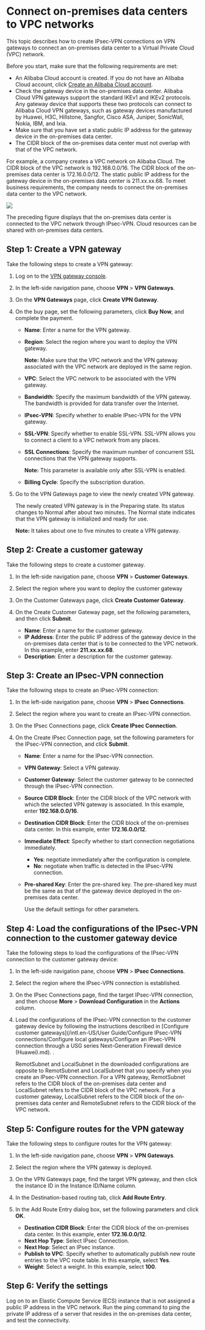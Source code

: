 # Connect on-premises data centers to VPC networks

This topic describes how to create IPsec-VPN connections on VPN gateways to connect an on-premises data center to a Virtual Private Cloud \(VPC\) network.

Before you start, make sure that the following requirements are met:

-   An Alibaba Cloud account is created. If you do not have an Alibaba Cloud account, click [Create an Alibaba Cloud account](https://account.alibabacloud.com/register/intl_register.htm).
-   Check the gateway device in the on-premises data center. Alibaba Cloud VPN gateways support the standard IKEv1 and IKEv2 protocols. Any gateway device that supports these two protocols can connect to Alibaba Cloud VPN gateways, such as gateway devices manufactured by Huawei, H3C, Hillstone, Sangfor, Cisco ASA, Juniper, SonicWall, Nokia, IBM, and Ixia.
-   Make sure that you have set a static public IP address for the gateway device in the on-premises data center.
-   The CIDR block of the on-premises data center must not overlap with that of the VPC network.

For example, a company creates a VPC network on Alibaba Cloud. The CIDR block of the VPC network is 192.168.0.0/16. The CIDR block of the on-premises data center is 172.16.0.0/12. The static public IP address for the gateway device in the on-premises data center is 211.xx.xx.68. To meet business requirements, the company needs to connect the on-premises data center to the VPC network.

![](https://static-aliyun-doc.oss-accelerate.aliyuncs.com/assets/img/en-US/1222029951/p3312.png)

The preceding figure displays that the on-premises data center is connected to the VPC network through IPsec-VPN. Cloud resources can be shared with on-premises data centers.

## Step 1: Create a VPN gateway

Take the following steps to create a VPN gateway:

1.  Log on to the [VPN gateway console](https://vpc.console.aliyun.com/vpn).

2.  In the left-side navigation pane, choose **VPN** \> **VPN Gateways**.

3.  On the **VPN Gateways** page, click **Create VPN Gateway**.

4.  On the buy page, set the following parameters, click **Buy Now**, and complete the payment.

    -   **Name**: Enter a name for the VPN gateway.
    -   **Region**: Select the region where you want to deploy the VPN gateway.

        **Note:** Make sure that the VPC network and the VPN gateway associated with the VPC network are deployed in the same region.

    -   **VPC**: Select the VPC network to be associated with the VPN gateway.
    -   **Bandwidth**: Specify the maximum bandwidth of the VPN gateway. The bandwidth is provided for data transfer over the Internet.
    -   **IPsec-VPN**: Specify whether to enable IPsec-VPN for the VPN gateway.
    -   **SSL-VPN**: Specify whether to enable SSL-VPN. SSL-VPN allows you to connect a client to a VPC network from any places.
    -   **SSL Connections**: Specify the maximum number of concurrent SSL connections that the VPN gateway supports.

        **Note:** This parameter is available only after SSL-VPN is enabled.

    -   **Billing Cycle**: Specify the subscription duration.
5.  Go to the VPN Gateways page to view the newly created VPN gateway.

    The newly created VPN gateway is in the Preparing state. Its status changes to Normal after about two minutes. The Normal state indicates that the VPN gateway is initialized and ready for use.

    **Note:** It takes about one to five minutes to create a VPN gateway.


## Step 2: Create a customer gateway

Take the following steps to create a customer gateway.

1.  In the left-side navigation pane, choose **VPN** \> **Customer Gateways**.

2.  Select the region where you want to deploy the customer gateway

3.  On the Customer Gateways page, click **Create Customer Gateway**.

4.  On the Create Customer Gateway page, set the following parameters, and then click **Submit**.

    -   **Name**: Enter a name for the customer gateway.
    -   **IP Address**: Enter the public IP address of the gateway device in the on-premises data center that is to be connected to the VPC network. In this example, enter **211.xx.xx.68**.
    -   **Description**: Enter a description for the customer gateway.

## Step 3: Create an IPsec-VPN connection

Take the following steps to create an IPsec-VPN connection:

1.  In the left-side navigation pane, choose **VPN** \> **IPsec Connections**.

2.  Select the region where you want to create an IPsec-VPN connection.

3.  On the IPsec Connections page, click **Create IPsec Connection**.

4.  On the Create IPsec Connection page, set the following parameters for the IPsec-VPN connection, and click **Submit**.

    -   **Name**: Enter a name for the IPsec-VPN connection.
    -   **VPN Gateway**: Select a VPN gateway.
    -   **Customer Gateway**: Select the customer gateway to be connected through the IPsec-VPN connection.
    -   **Source CIDR Block**: Enter the CIDR block of the VPC network with which the selected VPN gateway is associated. In this example, enter **192.168.0.0/16**.
    -   **Destination CIDR Block**: Enter the CIDR block of the on-premises data center. In this example, enter **172.16.0.0/12**.
    -   **Immediate Effect**: Specify whether to start connection negotiations immediately.
        -   **Yes**: negotiate immediately after the configuration is complete.
        -   **No**: negotiate when traffic is detected in the IPsec-VPN connection.
    -   **Pre-shared Key**: Enter the pre-shared key. The pre-shared key must be the same as that of the gateway device deployed in the on-premises data center.

        Use the default settings for other parameters.


## Step 4: Load the configurations of the IPsec-VPN connection to the customer gateway device

Take the following steps to load the configurations of the IPsec-VPN connection to the customer gateway device:

1.  In the left-side navigation pane, choose **VPN** \> **IPsec Connections**.

2.  Select the region where the IPsec-VPN connection is established.

3.  On the IPsec Connections page, find the target IPsec-VPN connection, and then choose **More** \> **Download Configuration** in the **Actions** column.

4.  Load the configurations of the IPsec-VPN connection to the customer gateway device by following the instructions described in [Configure customer gateways](/intl.en-US/User Guide/Configure IPsec-VPN connections/Configure local gateways/Configure an IPsec-VPN connection through a USG series Next-Generation Firewall device (Huawei).md). .

    RemotSubnet and LocalSubnet in the downloaded configurations are opposite to RemotSubnet and LocalSubnet that you specify when you create an IPsec-VPN connection. For a VPN gateway, RemotSubnet refers to the CIDR block of the on-premises data center and LocalSubnet refers to the CIDR block of the VPC network. For a customer gateway, LocalSubnet refers to the CIDR block of the on-premises data center and RemoteSubnet refers to the CIDR block of the VPC network.


## Step 5: Configure routes for the VPN gateway

Take the following steps to configure routes for the VPN gateway:

1.  In the left-side navigation pane, choose **VPN** \> **VPN Gateways**.

2.  Select the region where the VPN gateway is deployed.

3.  On the VPN Gateways page, find the target VPN gateway, and then click the instance ID in the Instance ID/Name column.

4.  In the Destination-based routing tab, click **Add Route Entry**.

5.  In the Add Route Entry dialog box, set the following parameters and click **OK**.

    -   **Destination CIDR Block**: Enter the CIDR block of the on-premises data center. In this example, enter **172.16.0.0/12**.
    -   **Next Hop Type**: Select IPsec Connection.
    -   **Next Hop**: Select an IPsec instance.
    -   **Publish to VPC**: Specify whether to automatically publish new route entries to the VPC route table. In this example, select **Yes**.
    -   **Weight**: Select a weight. In this example, select **100**.

## Step 6: Verify the settings

Log on to an Elastic Compute Service \(ECS\) instance that is not assigned a public IP address in the VPC network. Run the ping command to ping the private IP address of a server that resides in the on-premises data center, and test the connectivity.

